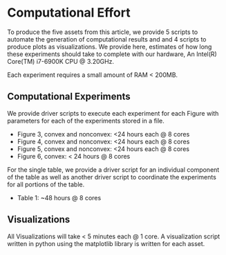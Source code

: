 # Computational Effort

To produce the five assets from this article, we provide 5 scripts to automate
the generation of computational results and and 4 scripts to produce plots as
visualizations. We provide here, estimates of how long these experiments should
take to complete with our hardware, An Intel(R) Core(TM) i7-6900K CPU @ 3.20GHz.

Each experiment requires a small amount of RAM < 200MB.

## Computational Experiments

We provide driver scripts to execute each experiment for each Figure with
parameters for each of the experiments stored in a file.

* Figure 3, convex and nonconvex: <24 hours each @ 8 cores
* Figure 4, convex and nonconvex: <24 hours each @ 8 cores
* Figure 5, convex and nonconvex: <24 hours each @ 8 cores
* Figure 6, convex: < 24 hours @ 8 cores

For the single table, we provide a driver script for an individual component of
the table as well as another driver script to coordinate the experiments for
all portions of the table.

* Table 1: ~48 hours @ 8 cores

## Visualizations

All Visualizations will take < 5 minutes each @ 1 core. A visualization script
written in python using the matplotlib library is written for each asset.

